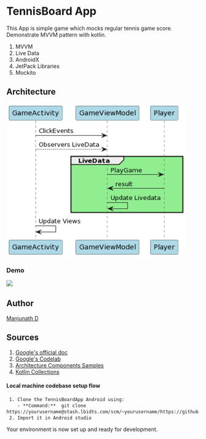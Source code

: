 # TennisBoard App

This App is simple game which mocks regular tennis game score. Demonstrate MVVM pattern with kotlin.

1.	MVVM
2.	Live Data
3.	AndroidX
4.	JetPack Libraries
5.	Mockito


## Architecture
<img alt="App High Level Architecture" height="400px" src="https://github.com/manju1375/TennisBoardApp/blob/master/sequence_diagram.png" />

### Demo
<img height="400px" src="https://github.com/manju1375/TennisBoardApp/blob/master/tennis_game_gif.gif"/>

## Author
[Manjunath D]( https://github.com/manju1375)


## Sources
1.	[Google's official doc](https://developer.android.com/jetpack/docs/guide)
2.	[Google's Codelab](https://codelabs.developers.google.com/codelabs/android-training-livedata-viewmodel/#0)
3.	[Architecture Components Samples](https://github.com/android/architecture-components-samples/tree/88747993139224a4bb6dbe985adf652d557de621)
4.  [Kotlin Collections](https://kotlinlang.org/docs/collections-overview.html)


#### **Local machine codebase setup flow**

     1. Clone the TennisBoardApp Android using:
        - **Command:**  git clone https://yourusername@stash.lbidts.com/scm/~yourusername/https://github.com/manju1375/TennisBoardApp.git
     2. Import it in Android studio

Your environment is now set up and ready for development.
